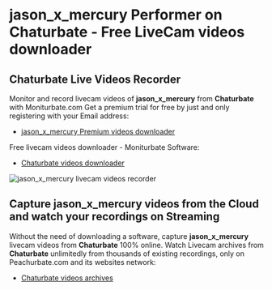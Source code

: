 # jason_x_mercury Performer on Chaturbate - Free LiveCam videos downloader

## Chaturbate Live Videos Recorder

Monitor and record livecam videos of **jason_x_mercury** from **Chaturbate** with Moniturbate.com
Get a premium trial for free by just and only registering with your Email address:
* [jason_x_mercury Premium videos downloader](https://moniturbate.com/request-demo-licence-key.html)

Free livecam videos downloader - Moniturbate Software:
* [Chaturbate videos downloader](https://moniturbate.com/moniturbate-download-software.html)

![jason_x_mercury livecam videos recorder](https://peachurnet.com/templates/moniturbate-software.png)


## Capture jason_x_mercury videos from the Cloud and watch your recordings on Streaming

Without the need of downloading a software, capture **jason_x_mercury** livecam videos from **Chaturbate** 100% online.
Watch Livecam archives from **Chaturbate** unlimitedly from thousands of existing recordings, only on Peachurbate.com and its websites network:
* [Chaturbate videos archives](https://peachurnet.com/)